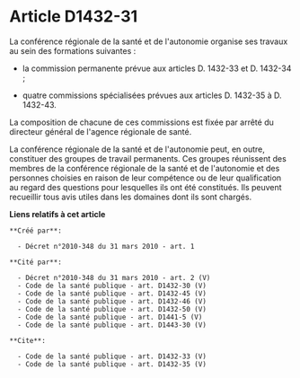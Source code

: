 # Article D1432-31

La conférence régionale de la santé et de l'autonomie organise ses travaux au sein des formations suivantes :

- la commission permanente prévue aux articles D. 1432-33 et D. 1432-34 ;

- quatre commissions spécialisées prévues aux articles D. 1432-35 à D. 1432-43. 

La composition de chacune de ces commissions est fixée par arrêté du directeur général de l'agence régionale de santé. 

La conférence régionale de la santé et de l'autonomie peut, en outre, constituer des groupes de travail permanents. Ces
groupes réunissent des membres de la conférence régionale de la santé et de l'autonomie et des personnes choisies en raison
de leur compétence ou de leur qualification au regard des questions pour lesquelles ils ont été constitués. Ils peuvent
recueillir tous avis utiles dans les domaines dont ils sont chargés.

**Liens relatifs à cet article**

	**Créé par**:

	  - Décret n°2010-348 du 31 mars 2010 - art. 1

	**Cité par**:

	  - Décret n°2010-348 du 31 mars 2010 - art. 2 (V)
	  - Code de la santé publique - art. D1432-30 (V)
	  - Code de la santé publique - art. D1432-45 (V)
	  - Code de la santé publique - art. D1432-46 (V)
	  - Code de la santé publique - art. D1432-50 (V)
	  - Code de la santé publique - art. D1441-5 (V)
	  - Code de la santé publique - art. D1443-30 (V)

	**Cite**:

	  - Code de la santé publique - art. D1432-33 (V)
	  - Code de la santé publique - art. D1432-35 (V)
